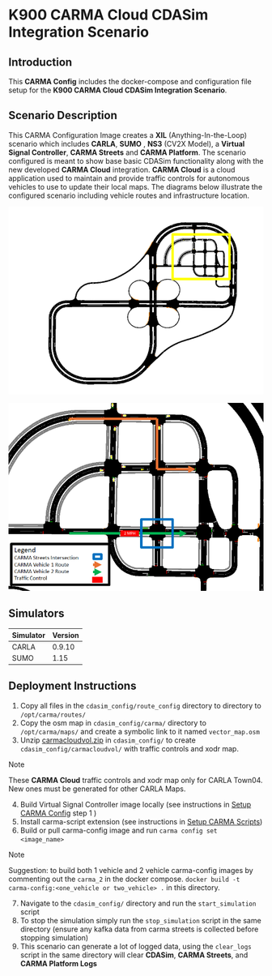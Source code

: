 # K900 CARMA Cloud CDASim Integration Scenario

## Introduction

This **CARMA Config** includes the docker-compose and configuration file setup for the **K900 CARMA Cloud CDASim Integration Scenario**.

## Scenario Description

This CARMA Configuration Image creates a **XIL** (Anything-In-the-Loop) scenario which includes **CARLA**, **SUMO** , **NS3** (CV2X Model), a **Virtual Signal Controller**, **CARMA Streets** and **CARMA Platform**. The scenario configured is meant to show base basic CDASim functionality along with the new developed **CARMA Cloud** integration. **CARMA Cloud** is a cloud application used to maintain and provide traffic controls for autonomous vehicles to use to update their local maps. The diagrams below illustrate the configured scenario including vehicle routes and infrastructure location.


![Alt text](docs/town04_diagram.png)

![Alt text](docs/scenario_diagram.png)

## Simulators

| Simulator      | Version |
| ----------- | ----------- |
| CARLA      | 0.9.10       |
| SUMO      | 1.15       |

## Deployment Instructions

1) Copy all files in the `cdasim_config/route_config` directory to  directory to `/opt/carma/routes/`
2) Copy the osm map in `cdasim_config/carma/` directory to `/opt/carma/maps/` and create a symbolic link to it named `vector_map.osm`
3) Unzip [carmacloudvol.zip](https://leidoscorpus.sharepoint.us/:u:/r/sites/STR/TODevelopmentLibrary/22-241%20CARMA%20XIL%202/Work-In-Progress/Task%202%20CARMA%20Cloud%20Integration/carmacloudvol.zip?csf=1&web=1&e=3TRaJg) in `cdasim_config/` to create `cdasim_config/carmacloudvol/` with traffic controls and xodr map.

> [!NOTE]  
> These **CARMA Cloud** traffic controls and xodr map only for CARLA Town04. New ones must be generated for other CARLA Maps.

4) Build Virtual Signal Controller image locally (see instructions in [Setup CARMA Config](https://usdot-carma.atlassian.net/wiki/spaces/CRMSIM/pages/2526937089/Setup+Instructions+Documentation+CARMA-Streets+Integration) step 1 )
5) Install carma-script extension (see instructions in [Setup CARMA Scripts](https://usdot-carma.atlassian.net/wiki/spaces/CRMPLT/pages/488472599/Setup+CARMA+Platform+Runtime))
6) Build or pull carma-config image and run `carma config set <image_name>`

> [!NOTE]  
> Suggestion: to build both 1 vehicle and 2 vehicle carma-config images by commenting out the `carma_2` in the docker compose. `docker build -t carma-config:<one_vehicle or two_vehicle> .` in this directory.

7) Navigate to the `cdasim_config/` directory and run the `start_simulation` script
8) To stop the simulation simply run the `stop_simulation` script in the same directory (ensure any kafka data from carma streets is collected before stopping simulation)
9) This scenario can generate a lot of logged data, using the `clear_logs` script in the same directory will clear **CDASim**, **CARMA Streets**, and **CARMA Platform Logs**

